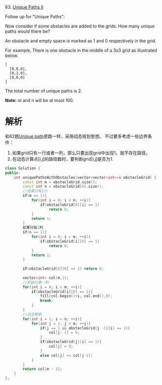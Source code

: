 63\. [Unique Paths II](https://leetcode.com/problems/unique-paths-ii)

Follow up for "Unique Paths":

Now consider if some obstacles are added to the grids. How many unique paths would there be?

An obstacle and empty space is marked as 1 and 0 respectively in the grid.

For example,
There is one obstacle in the middle of a 3x3 grid as illustrated below.
```
[
  [0,0,0],
  [0,1,0],
  [0,0,0]
]
```
The total number of unique paths is 2.

**Note:** m and n will be at most 100.

# 解析
和62题[Unique path](https://github.com/Subenle/LeetCode-in-Cpp/blob/master/062.md)思路一样，采用动态规划思想。
不过要多考虑一些边界条件：
1. 如果grid只有一行或者一列，那么只要出现grid中出现1，就不存在路径。
2. 在动态计算点[i,j]的路径数时，要判断grid[i,j]是否为1.

```cpp
class Solution {
public:
    int uniquePathsWithObstacles(vector<vector<int>>& obstacleGrid) {
        const int m = obstacleGrid.size();
        const int n = obstacleGrid[0].size();
        //如果只有1行
        if(m == 1){
            for(int i = 0; i < n; ++i){
                if(obstacleGrid[0][i] == 1)
                    return 0;
            }
            return 1;
        }
        如果只有1列
        if(n == 1){
            for(int i = 0; i < m; ++i){
                if(obstacleGrid[i][0] == 1)
                    return 0;
            }
            return 1;
        }
        
        if(obstacleGrid[0][0] == 1) return 0;
        
        vector<int> col(m,1);
        //初始化第一列
        for(int i = 0; i < m; ++i){
            if(obstacleGrid[i][0] == 1){
                fill(col.begin()+i, col.end(),0);
                break;
            }
        }
        //动态更新
        for(int i = 1; i < n; ++i){
            for(int j = 1; j < m; ++j){
                if(j == 1 && obstacleGrid[j -1][i] == 1){
                    col[j- 1] = 0;
                }
                if(obstacleGrid[j][i] == 1){
                    col[j] = 0;
                }
                else col[j] += col[j-1];
            }
        }        
        return col[m - 1];        
    }
};
```
